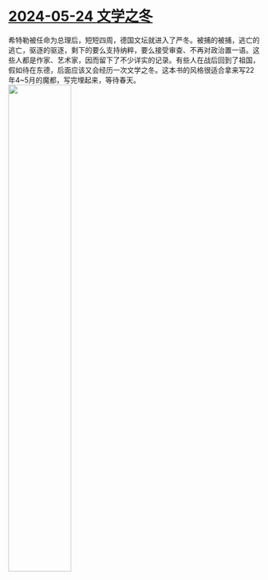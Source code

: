 # [2024-05-24 文学之冬](https://github.com/myccnn/tuix40/issues/20)

希特勒被任命为总理后，短短四周，德国文坛就进入了严冬。被捕的被捕，逃亡的逃亡，驱逐的驱逐，剩下的要么支持纳粹，要么接受审查、不再对政治置一语。这些人都是作家、艺术家，因而留下了不少详实的记录。有些人在战后回到了祖国，假如待在东德，后面应该又会经历一次文学之冬。这本书的风格很适合拿来写22年4~5月的魔都，写完埋起来，等待春天。
<img src=https://github.com/myccnn/tuix40/assets/5852024/b46b6434-ddeb-4d2b-b221-b0aac33c8380 width="50%">